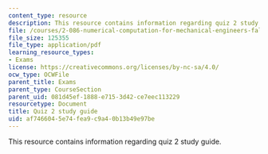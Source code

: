 ```yaml
---
content_type: resource
description: This resource contains information regarding quiz 2 study guide.
file: /courses/2-086-numerical-computation-for-mechanical-engineers-fall-2012/af7466045e74fea9c9a40b13b49e97be_MIT2_086F12_quiz2_study.pdf
file_size: 125355
file_type: application/pdf
learning_resource_types:
- Exams
license: https://creativecommons.org/licenses/by-nc-sa/4.0/
ocw_type: OCWFile
parent_title: Exams
parent_type: CourseSection
parent_uid: 081d45ef-1888-e715-3d42-ce7eec113229
resourcetype: Document
title: Quiz 2 study guide
uid: af746604-5e74-fea9-c9a4-0b13b49e97be
---
```

This resource contains information regarding quiz 2 study guide.